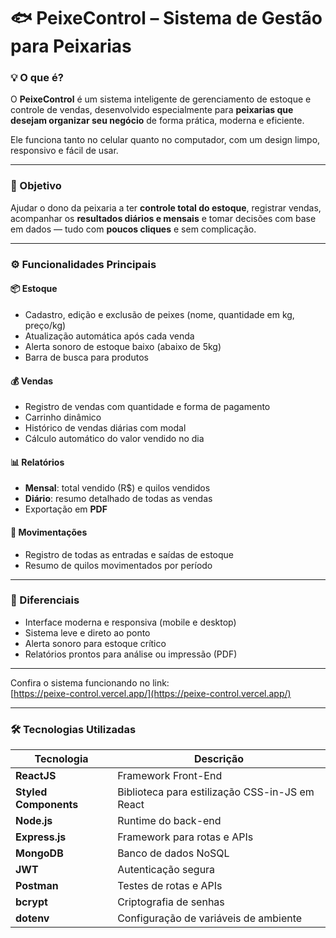 # 🐟 PeixeControl – Sistema de Gestão para Peixarias

### 💡 O que é?
O **PeixeControl** é um sistema inteligente de gerenciamento de estoque e controle de vendas, desenvolvido especialmente para **peixarias que desejam organizar seu negócio** de forma prática, moderna e eficiente.

Ele funciona tanto no celular quanto no computador, com um design limpo, responsivo e fácil de usar.

---

### 🎯 Objetivo
Ajudar o dono da peixaria a ter **controle total do estoque**, registrar vendas, acompanhar os **resultados diários e mensais** e tomar decisões com base em dados — tudo com **poucos cliques** e sem complicação.

---

### ⚙️ Funcionalidades Principais

#### 📦 Estoque
- Cadastro, edição e exclusão de peixes (nome, quantidade em kg, preço/kg)
- Atualização automática após cada venda
- Alerta sonoro de estoque baixo (abaixo de 5kg)
- Barra de busca para produtos

#### 💰 Vendas
- Registro de vendas com quantidade e forma de pagamento
- Carrinho dinâmico
- Histórico de vendas diárias com modal
- Cálculo automático do valor vendido no dia

#### 📊 Relatórios
- **Mensal**: total vendido (R$) e quilos vendidos
- **Diário**: resumo detalhado de todas as vendas
- Exportação em **PDF**

#### 🔄 Movimentações
- Registro de todas as entradas e saídas de estoque
- Resumo de quilos movimentados por período

---

### 📱 Diferenciais
- Interface moderna e responsiva (mobile e desktop)
- Sistema leve e direto ao ponto
- Alerta sonoro para estoque crítico
- Relatórios prontos para análise ou impressão (PDF)

---
Confira o sistema funcionando no link:  
[https://peixe-control.vercel.app/](https://peixe-control.vercel.app/)

---

### 🛠️ Tecnologias Utilizadas

| Tecnologia           | Descrição                                     |
|----------------------|----------------------------------------------|
| **ReactJS**          | Framework Front-End                           |
| **Styled Components**| Biblioteca para estilização CSS-in-JS em React |
| **Node.js**          | Runtime do back-end                           |
| **Express.js**       | Framework para rotas e APIs                   |
| **MongoDB**          | Banco de dados NoSQL                          |
| **JWT**              | Autenticação segura                           |
| **Postman**          | Testes de rotas e APIs                        |       
| **bcrypt**           | Criptografia de senhas                        | 
| **dotenv**           | Configuração de variáveis de ambiente         |


